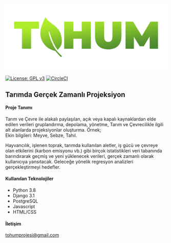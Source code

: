 ![tohum_logo](/resources/tohum_logo.jpg)

   [![License: GPL v3](https://img.shields.io/badge/License-GPLv3-blue.svg)](https://www.gnu.org/licenses/gpl-3.0)
   [![CircleCI](https://circleci.com/gh/bil372-tohum/Bil372_TOHUM.svg?style=svg&circle-token=5a094cf121f05a8333ef0038fe7f8341bb2dd185)](https://circleci.com/gh/bil372-tohum/Bil372_TOHUM)


<h2>Tarımda Gerçek Zamanlı Projeksiyon </h2>

<h4> Proje Tanımı </h4>

<p> 
Tarım ve Çevre ile alakalı paylaşılan, açık veya kapalı kaynaklardan elde edilen verileri gruplandırma, depolama, yönetme, Tarım ve Çevrecilikle ilgili alt alanlarda projeksiyonlar oluşturma. Örnek;
<br>Ekin bilgileri: Meyve, Sebze, Tahıl.
</p>
<p>
Hayvancılık, işlenen toprak, tarımda kullanılan aletler, iş gücü ve çevreye olan etkilerini (karbon emisyonu vb.) gibi birçok istatistikleri veri tabanında barındırarak geçmiş ve yeni yüklenecek verileri, gerçek zamanlı olarak kullanıcıya yansıtacak. Geleceğe yönelik regresyon analizleri gerçekleştirmeyi hedefler. 
</p>


<h4> Kullanılan Teknolojiler </h4>
<ul>
<li>Python 3.8</li> 
<li>Django 3.1</li>
<li>PostgreSQL</li>
<li>Javascript</li>
<li>HTML/CSS</li>
</ul>


<h4> İletişim </h4>

<a href = "tohumprojesi@gmail.com">tohumprojesi@gmail.com</a>
